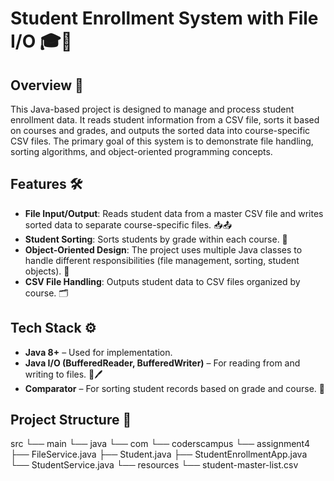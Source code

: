 # Student Enrollment System with File I/O 🎓📂

## Overview 🌟

This Java-based project is designed to manage and process student enrollment data. It reads student information from a CSV file, sorts it based on courses and grades, and outputs the sorted data into course-specific CSV files. The primary goal of this system is to demonstrate file handling, sorting algorithms, and object-oriented programming concepts.

## Features 🛠️

- **File Input/Output**: Reads student data from a master CSV file and writes sorted data to separate course-specific files. 📥📤
- **Student Sorting**: Sorts students by grade within each course. 🎯
- **Object-Oriented Design**: The project uses multiple Java classes to handle different responsibilities (file management, sorting, student objects). 🔄
- **CSV File Handling**: Outputs student data to CSV files organized by course. 🗂️

## Tech Stack ⚙️

- **Java 8+** – Used for implementation.
- **Java I/O (BufferedReader, BufferedWriter)** – For reading from and writing to files. 📖🖊️
- **Comparator** – For sorting student records based on grade and course. 🧮

## Project Structure 📂

src
 └── main
      └── java
           └── com
                └── coderscampus
                     └── assignment4
                          ├── FileService.java
                          ├── Student.java
                          ├── StudentEnrollmentApp.java
                          └── StudentService.java
 └── resources
      └── student-master-list.csv
